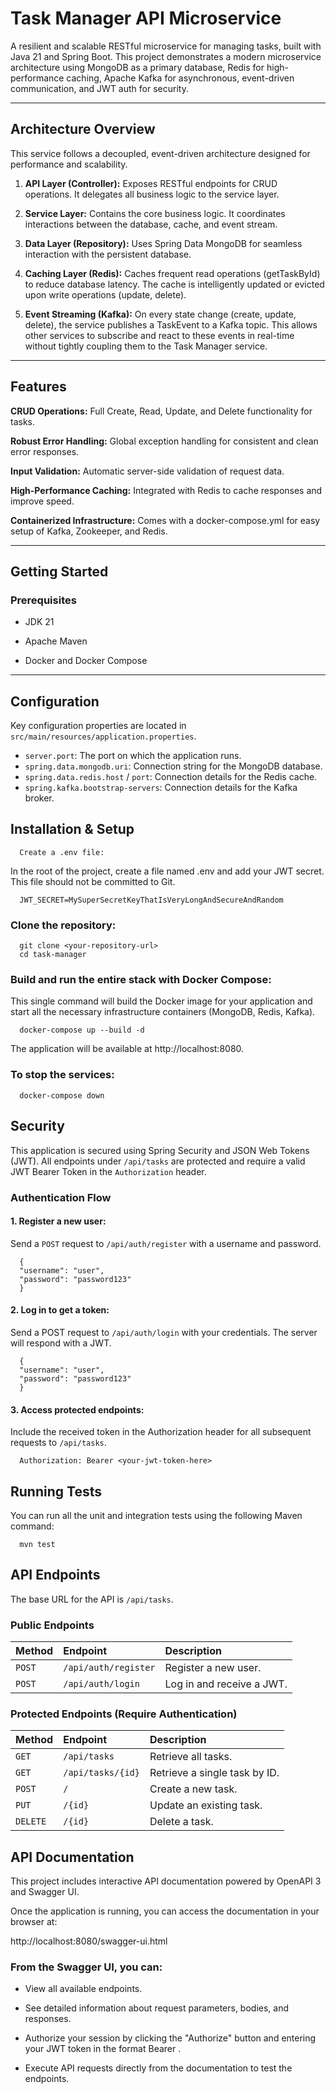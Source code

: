 # Task Manager API Microservice
A resilient and scalable RESTful microservice for managing tasks, built with Java 21 and Spring Boot. This project demonstrates a modern microservice architecture using MongoDB as a primary database, Redis for high-performance caching, Apache Kafka for asynchronous, event-driven communication, and JWT auth for security.

---

## Architecture Overview
This service follows a decoupled, event-driven architecture designed for performance and scalability.

1. **API Layer (Controller):** Exposes RESTful endpoints for CRUD operations. It delegates all business logic to the service layer.

2. **Service Layer:** Contains the core business logic. It coordinates interactions between the database, cache, and event stream.

3. **Data Layer (Repository):** Uses Spring Data MongoDB for seamless interaction with the persistent database.

4. **Caching Layer (Redis):** Caches frequent read operations (getTaskById) to reduce database latency. The cache is intelligently updated or evicted upon write operations (update, delete).

5. **Event Streaming (Kafka):** On every state change (create, update, delete), the service publishes a TaskEvent to a Kafka topic. This allows other services to subscribe and react to these events in real-time without tightly coupling them to the Task Manager service.

---

## Features
**CRUD Operations:** Full Create, Read, Update, and Delete functionality for tasks.

**Robust Error Handling:** Global exception handling for consistent and clean error responses.

**Input Validation:** Automatic server-side validation of request data.

**High-Performance Caching:** Integrated with Redis to cache responses and improve speed.

**Containerized Infrastructure:** Comes with a docker-compose.yml for easy setup of Kafka, Zookeeper, and Redis.

---

## Getting Started
### Prerequisites
- JDK 21

- Apache Maven

- Docker and Docker Compose

---

## Configuration
Key configuration properties are located in `src/main/resources/application.properties`.

- `server.port`: The port on which the application runs.
- `spring.data.mongodb.uri`: Connection string for the MongoDB database.
- `spring.data.redis.host` / `port`: Connection details for the Redis cache.
- `spring.kafka.bootstrap-servers`: Connection details for the Kafka broker.


## Installation & Setup
      Create a .env file:
In the root of the project, create a file named .env and add your JWT secret. This file should not be committed to Git.

      JWT_SECRET=MySuperSecretKeyThatIsVeryLongAndSecureAndRandom

### Clone the repository:

      git clone <your-repository-url>
      cd task-manager

### Build and run the entire stack with Docker Compose:
This single command will build the Docker image for your application and start all the necessary infrastructure containers (MongoDB, Redis, Kafka).

      docker-compose up --build -d

The application will be available at http://localhost:8080.


### To stop the services:

      docker-compose down


## Security
This application is secured using Spring Security and JSON Web Tokens (JWT). All endpoints under `/api/tasks` are protected and require a valid JWT Bearer Token in the `Authorization` header.

### Authentication Flow
#### 1. Register a new user: 
Send a `POST` request to `/api/auth/register` with a username and password.

      {
      "username": "user",
      "password": "password123"
      }

#### 2. Log in to get a token:
Send a POST request to `/api/auth/login` with your credentials. The server will respond with a JWT.

      {
      "username": "user",
      "password": "password123"
      }

#### 3. Access protected endpoints:
Include the received token in the Authorization header for all subsequent requests to `/api/tasks`.

      Authorization: Bearer <your-jwt-token-here>

## Running Tests
You can run all the unit and integration tests using the following Maven command:

      mvn test

## API Endpoints
The base URL for the API is `/api/tasks`.

### Public Endpoints
| Method | Endpoint            | Description |
|:-------|:--------------------| :---------- |
| `POST` | `/api/auth/register`  | Register a new user. |
| `POST`   | `/api/auth/login`  |  Log in and receive a JWT. |

### Protected Endpoints (Require Authentication)
| Method | Endpoint            | Description                 |
| :----- |:--------------------|:----------------------------|
| `GET` | `/api/tasks`  | Retrieve all tasks.         |
| `GET` | `/api/tasks/{id}`  | Retrieve a single task by ID. |
| `POST`   | `/`               | Create a new task.          | 
| `PUT`    | `/{id}`           | Update an existing task.    | 
| `DELETE` | `/{id}`           | Delete a task.            |


## API Documentation
This project includes interactive API documentation powered by OpenAPI 3 and Swagger UI.

Once the application is running, you can access the documentation in your browser at:

http://localhost:8080/swagger-ui.html

### From the Swagger UI, you can:

- View all available endpoints.

- See detailed information about request parameters, bodies, and responses.

- Authorize your session by clicking the "Authorize" button and entering your JWT token in the format Bearer <your-token>.

- Execute API requests directly from the documentation to test the endpoints.